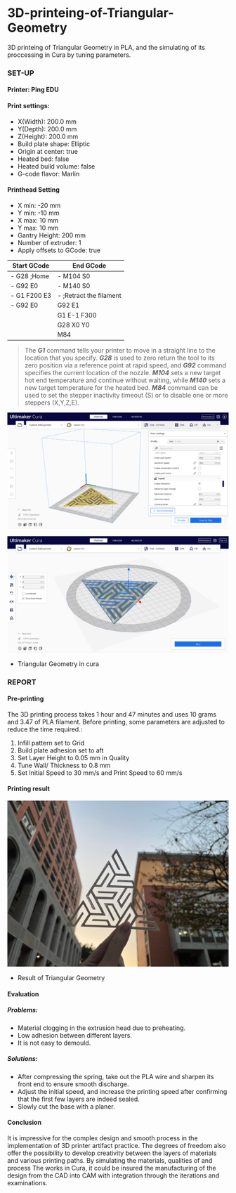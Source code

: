 # 3D-printeing-of-Triangular-Geometry
3D printeing of Triangular Geometry in PLA, and  the simulating of its proccessing in Cura by tuning parameters.

### SET-UP
#### Printer: Ping EDU
#### Print settings:
- X(Width): 200.0 mm
- Y(Depth): 200.0 mm
- Z(Height): 200.0 mm
- Build plate shape: Elliptic
- Origin at center: true
- Heated bed: false
- Heated build volume: false
- G-code flavor: Marlin

#### Printhead Setting
- X min: -20 mm
- Y min: -10 mm
- X max: 10 mm
- Y max: 10 mm
- Gantry Height: 200 mm
- Number of extruder: 1
- Apply offsets to GCode: true

| Start GCode  | End GCode               |
| ------------ | ----------------------- |
| - G28 ;Home  | - M104 S0               |
| - G92 E0     | - M140 S0               |
| - G1 F200 E3 | - ;Retract the filament |
| - G92 E0     | G92 E1                  |
|              | G1 E-1 F300             |
|              | G28 X0 Y0               |
|              | M84                     |

> The ***G1*** command tells your printer to move in a straight line to the location that you specify. ***G28*** is used to zero return the tool to its zero position via a reference point at rapid speed, and ***G92*** command specifies the current location of the nozzle. ***M104*** sets a new target hot end temperature and continue without waiting, while ***M140*** sets a new target temperature for the heated bed. ***M84*** command can be used to set the stepper inactivity timeout (S) or to disable one or more steppers (X,Y,Z,E).

![Triangular Geometry in cura](cura_tri.png)

![tri_analysis](tri_analysis.png)

- Triangular Geometry in cura


### REPORT
#### Pre-printing
The 3D printing process takes 1 hour and 47 minutes and uses 10 grams and 3.47  of PLA filament.
Before printing, some parameters are adjusted to reduce the time required.:
1. Infill pattern set to Grid
2. Build plate adhesion set to aft
3. Set Layer Height to 0.05 mm in Quality
4. Tune Wall/ Thickness to 0.8 mm
5. Set Initial Speed to 30 mm/s and Print Speed to 60 mm/s

#### Printing result

![Result](3D_printer_results.jpg)

- Result of Triangular Geometry

#### Evaluation
##### Problems:
- Material clogging in the extrusion head due to preheating.
- Low adhesion between different layers.
- It is not easy to demould.

##### Solutions:
- After compressing the spring, take out the PLA wire and sharpen its front end to ensure smooth discharge.
- Adjust the initial speed, and increase the printing speed after confirming that the first few layers are indeed sealed.
- Slowly cut the base with a planer.

#### Conclusion
It is impressive for the complex design and smooth process in the implementation of 3D printer artifact practice. The degrees of freedom also offer the possibility to develop creativity between the layers of materials and various printing paths. By simulating the materials, qualities of and process The works in Cura, it could be insured the manufacturing of the design from the CAD into CAM with integration through the iterations and examinations.

